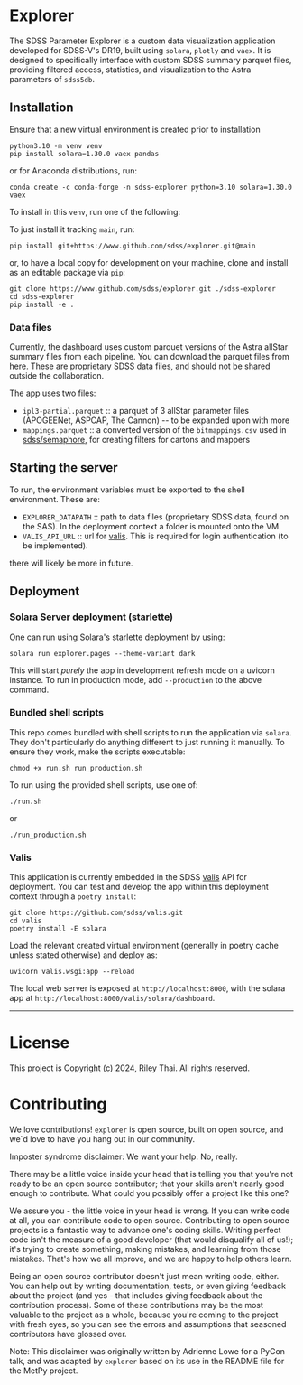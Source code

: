 # Explorer

The SDSS Parameter Explorer is a custom data visualization application developed for SDSS-V's DR19, built using `solara`, `plotly` and `vaex`. It is designed to specifically interface with custom SDSS summary parquet files, providing filtered access, statistics, and visualization to the Astra parameters of `sdss5db`.

## Installation

Ensure that a new virtual environment is created prior to installation
```
python3.10 -m venv venv
pip install solara=1.30.0 vaex pandas
```
or for Anaconda distributions, run:
```
conda create -c conda-forge -n sdss-explorer python=3.10 solara=1.30.0 vaex
```

To install in this `venv`, run one of the following:

To just install it tracking `main`, run:
```
pip install git+https://www.github.com/sdss/explorer.git@main
```
or, to have a local copy for development on your machine, clone and install as an editable package via `pip`:
```
git clone https://www.github.com/sdss/explorer.git ./sdss-explorer
cd sdss-explorer
pip install -e . 
```

### Data files
Currently, the dashboard uses custom parquet versions of the Astra allStar summary files from each pipeline. You can download the parquet files from [here](https://data.sdss5.org/sas/sdsswork/users/u6054929/). These are proprietary SDSS data files, and should not be shared outside the collaboration.

The app uses two files:
- `ipl3-partial.parquet` :: a parquet of 3 allStar parameter files (APOGEENet, ASPCAP, The Cannon) -- to be expanded upon with more
- `mappings.parquet` :: a converted version of the `bitmappings.csv` used in [sdss/semaphore](https://github.com/sdss/semaphore), for creating filters for cartons and mappers

## Starting the server
To run, the environment variables must be exported to the shell environment. These are:

 - `EXPLORER_DATAPATH` :: path to data files (proprietary SDSS data, found on the SAS). In the deployment context a folder is mounted onto the VM.
 - `VALIS_API_URL` :: url for [valis](https://www.github.com/sdss/valis). This is required for login authentication (to be implemented).

there will likely be more in future.

## Deployment

### Solara Server deployment (starlette)

One can run using Solara's starlette deployment by using:
```
solara run explorer.pages --theme-variant dark
```

This will start _purely_ the app in development refresh mode on a uvicorn instance. To run in production mode, add `--production` to the above command.

### Bundled shell scripts
This repo comes bundled with shell scripts to run the application via `solara`. They don't particularly do anything different to just running it manually. To ensure they work, make the scripts executable:
```
chmod +x run.sh run_production.sh
```

To run using the provided shell scripts, use one of:
```
./run.sh
```
or
```
./run_production.sh
```

### Valis

This application is currently embedded in the SDSS [valis](https://www.github.com/sdss/valis) API for deployment. You can test and develop the app within this deployment context through a `poetry install`:
```
git clone https://github.com/sdss/valis.git
cd valis
poetry install -E solara
```

Load the relevant created virtual environment (generally in poetry cache unless stated otherwise) and deploy as:
```
uvicorn valis.wsgi:app --reload
```

The local web server is exposed at `http://localhost:8000`, with the solara app at `http://localhost:8000/valis/solara/dashboard`.


---
# License
This project is Copyright (c) 2024, Riley Thai. All rights reserved.

# Contributing
We love contributions! `explorer` is open source, built on open source, and we`d love to have you hang out in our community.

Imposter syndrome disclaimer: We want your help. No, really.

There may be a little voice inside your head that is telling you that you're not ready to be an open source contributor; that your skills aren't nearly good enough to contribute. What could you possibly offer a project like this one?

We assure you - the little voice in your head is wrong. If you can write code at all, you can contribute code to open source. Contributing to open source projects is a fantastic way to advance one's coding skills. Writing perfect code isn't the measure of a good developer (that would disqualify all of us!); it's trying to create something, making mistakes, and learning from those mistakes. That's how we all improve, and we are happy to help others learn.

Being an open source contributor doesn't just mean writing code, either. You can help out by writing documentation, tests, or even giving feedback about the project (and yes - that includes giving feedback about the contribution process). Some of these contributions may be the most valuable to the project as a whole, because you're coming to the project with fresh eyes, so you can see the errors and assumptions that seasoned contributors have glossed over.

Note: This disclaimer was originally written by Adrienne Lowe for a PyCon talk, and was adapted by `explorer` based on its use in the README file for the MetPy project.

